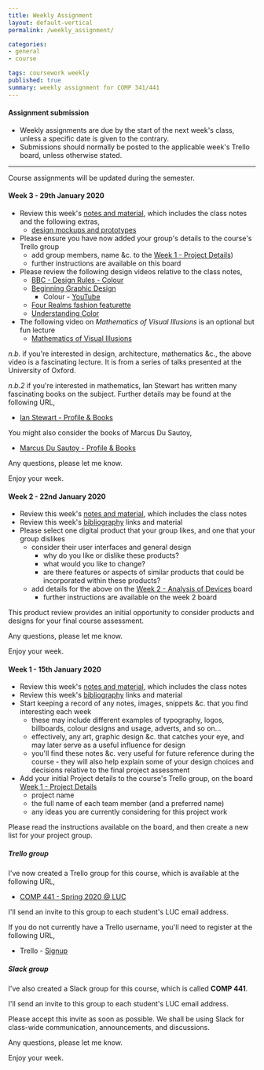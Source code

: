 ```yaml
---
title: Weekly Assignment
layout: default-vertical
permalink: /weekly_assignment/

categories:
- general
- course

tags: coursework weekly
published: true
summary: weekly assignment for COMP 341/441
---
```


#### Assignment submission
* Weekly assignments are due by the start of the next week's class, unless a specific date is given to the contrary.
* Submissions should normally be posted to the applicable week's Trello board, unless otherwise stated.

***

Course assignments will be updated during the semester.

<!--
#### Week 15 - 23rd April 2015
* Please complete your final course assessment, the 'Demo and Report of Final Assessment'. An outline report is available at the following URL,
  * [Final Report Outline](/assets/docs/COMP388441-FinalReportOutline.pdf).
* In addition to the suggested final report outline, please feel free to submit other pertinent work or data for consideration
  * if you submit additional material for consideration, please document and explain it in your report's appendix
* Each report is an individual student submission, although it may include some shared project details and information
  * e.g. project overview, screenshots, data...
* Report is due on Thursday 30th April 2015 by 7pm.
* Please send me a PDF copy of this report. This can be sent as an email attachment to [nhayward@luc.edu](mailto:nhayward@luc.edu?subject=COMP388/441 Final Report)
or shared via an online service such as Google Drive, Dropbox &c..
* Please send me a copy of your presentation material, as demonstrated in class on Thursday 23rd April 2015.
  * supporting material, including videos, live applications &c. will also be considered if submitted

In addition, please complete the following peer review notes for Thursday's class presentations.

* Brief guidelines for final project presentation and peer review notes
  * [Guidelines](http://goo.gl/Oa2lgv)
* Please complete the following peer review forms for each project presentation. Please do not complete a form for your own project.
  * [Group 1 - Forgetful Fairy by Blake Gideon](http://goo.gl/UrJopK)
  * [Group 2 - Stack Overflow by Michael Flatley](http://goo.gl/ezGrVj)
  * [Group 3 - Daily Mail by Aziz Pulatov, Itua Egbor, & Nabeel Ahmed Tanveer](http://goo.gl/JDeDcf)
  * [Group 4 - The Oregon Trail by Connor Gallagher](http://goo.gl/YAZfXM)
  * [Group 5 - Pinnacle Project by Katharine Herringshaw, Riley Kleckley, Heather Linich, & Julie Wroblewski](http://goo.gl/fe6tWG)
  * [Group 6 - Restaurant Management System by Raphael Salvador & Alessandra Velozo](http://goo.gl/ruxPtl)
  * [Group 7 - Résumé Tie by Abhishek Srivastava](http://goo.gl/FaI3KO)
  * [Group 8 - Roots4All by Amanda Jensen](http://goo.gl/TFEJKs)
  * [Group 9 - Perseus Project by Ashley Eckhoff](http://goo.gl/dZkeZY)
  * [Group 10 - Independent Study Tender by Christopher Robertson](http://goo.gl/ZSm6Kj)
  * [Group 11 - LingsCars.com by Saheed Amuda & Sharif Onihale](http://goo.gl/hu6334)
  * [Group 12 - Space Jam by Abdulrahman Alshehri, Brian Liceaga, & Michael Polowski](http://goo.gl/RT3gMg)
  * [Group 13 - Android Lollipop by Mshari Algazlan](http://goo.gl/cMjvjb)
  * [Group 14 - Yelp.com by Rakesh Chowdary Damancharla](http://goo.gl/oKNRGD)

Please complete the above peer review notes by Monday 27th April 2015 in order to qualify for assessment towards your final grade.

**NB:** the above peer review process is a required component of the 'demo and report of final assessment' coursework assessment. This is
detailed in point 3 of the [Coursework](/coursework) outline.

#### Week 14 - 16th April 2015
1) Please review this week's [notes and material](/notes).

2) Please review the [Final Report Outline](/assets/docs/COMP388441-FinalReportOutline.pdf).

3) Please prepare your project's presentation for next week's class, Thursday 23rd April 2015 at 7pm.

  * each group presentation should be between 5 and 10 minutes in length (strict 10 minute maximum)
  * style of presentation may include a formal presentation (slides &c.), online demo or video demonstration
  * each group's presentation will be anonymously peer reviewed by the class
    * these comments will only be seen by myself, and will remain private to your colleagues
  * your presentation should consider the pertinent aspects outlined in the [Final Report Outline](/assets/docs/COMP388441-FinalReportOutline.pdf)
    * each presentation will be an opportunity to condense this information for demonstration purposes

  The classroom provides media connections for VGA, HDMI, and general internet access via the desktop computer.

  Any questions please let me know.

  **NB:** It is important that you arrive on time for the start of the class at 7pm.


#### Week 13 - 9th April 2015
1) Please review this week's [notes and material](/notes).

2) Please review the [Final Report Outline](/assets/docs/COMP388441-FinalReportOutline.pdf).

3) Relative to your chosen project for the final assessment, please consider and define the following,

  * required goals for usability testing you might wish to conduct on either a prototype or finished version of your application
    * refer to slide 3 of this week's class [notes](/notes) for example goals
  * questions for test users relative to presented images of competing applications
    * consider the example comparison images shown on slides 4-6 of this week's class [notes](/notes)

Please post this information to your project's list on the Group Projects board on the course's Trello organisation,

  * [Group Projects](https://trello.com/b/Hik9bcmi/group-projects)

4) Please prepare for a quiz during next week's class. This quiz will include the following:

  * material covered within the class [notes](/notes), weeks 10, 11, and 13 inclusive
  * there may also be questions from any other week's class [notes](/notes) throughout this semester's course
  * multiple choice questions
  * you will be given one hour to complete this quiz in class
  * please ensure you have a registered Google account, which we'll use to complete the online form
  * please ensure you bring an internet enabled device to class
    * e.g. laptop, tablet, smartphone...


Quiz URL = [http://goo.gl/3h2cq4](http://goo.gl/3h2cq4)

#### Week 11 - 26th March 2015
1) Please review this week's [notes and material](/notes).

2) Relative to your chosen project for the final assessment, please consider and define the following,

  * consider and outline your application's *interaction concepts* and in particular its required *interaction styles*
  * outline your initial *information architecture* for your application. In particular, consider the following
    * naming scheme and glossary
    * navigation and places
    * navigation mechanisms
    * presentation of places
  * outline your application's common *interaction framework*
  * create a mockup or prototype for your application
    * you may choose either a low-fidelity or high-fidelity mockup or prototype
    * add a brief explanation on your choice of either a mockup or prototype and the associated fidelity

Please post this information to your project's list on the Group Projects board on the course's Trello organisation,

  * [Group Projects](https://trello.com/b/Hik9bcmi/group-projects)

We shall also briefly discuss these prototypes and mockups at the start of our next class, Thursday 9th April 2015 at 7pm. Please
ensure your initial mockup or prototype is ready for this class.

#### Week 13 - 14th April 2016
1) Please review this week's [notes and material](/notes)

2) Relative to your chosen project for the final assessment, please consider and define the following,

  * outline your application's common *interaction framework*
  * create a mockup or prototype for your application
    * you may choose either a low-fidelity or high-fidelity mockup or prototype
    * add a brief explanation on your choice of either a mockup or prototype and the associated fidelity
-->

<!--
#### Week 15 - 28th April 2016

* Please complete your group's final project report
  * suggested report length between 5 and 10 pages - more than 10 pages is fine
  * report length is not limited, the above is simply a suggested target length for your report
* Further details can be found in the following outline
  * [Final Report Outline](/assets/docs/comp441-hci-final-report-outline.pdf)
* Report must be submitted by 7pm on Thursday 5th May 2016
   * send a PDF copy to [nhayward@luc.edu](mailto:nhayward@luc.edu?subject=COMP441 - Final Report)

**NB:** Don't forget to add details of each member's contributions to the project in this report. If you prefer, you may submit an individual report for this contribution outline to [nhayward@luc.edu](mailto:nhayward@luc.edu?subject=COMP441 - Individual Final Report)

#### Week 14 - 21st April 2016
1) Please review this week's [notes and material](/notes).

2) Please review the [Final Report Outline](/assets/docs/comp441-hci-final-report-outline.pdf).

3) Please prepare your project's final presentation for next week's class, Thursday 28th April 2016 at 7pm.

  * each group presentation should be between 5 and 10 minutes in length (10 minutes maximum)
  * style of presentation may include a formal presentation (slides &c.), online demo or video demonstration
    * or a combination of the above options
  * where possible, each member should contribute to the presentation
  * your presentation should consider the pertinent aspects outlined in the [Final Report Outline](/assets/docs/comp441-hci-final-report-outline.pdf)
    * each presentation will be an opportunity to condense this information for demonstration purposes

If there are any specific software or hardware requirements for this presentation, please let me know before the start of next week's class.

Any questions please let me know.

Enjoy your week.

#### Week 13 - 14th April 2016
1) Please review this week's [notes and material](/notes), including the following extra notes,

  * [extra - Final Report Outline](/assets/docs/comp441-hci-final-report-outline.pdf)
  * [extra - Windows Metro](/assets/docs/Windows_Metro.PDF)

2) Relative to your chosen project for the final assessment, please consider and define the following,

  * required goals for usability testing you might wish to conduct on prototypes during development and design of your application
  * questions for test users relative to presented images of competing applications
  * Please add a copy of this material to the following Trello board,
    * [Week 13 - Testing](https://trello.com/b/nhmYnMeZ/week-13-testing)
    * instructions for this exercise are also available on the above Trello board

3) Relative to your chosen project for the final assessment, please consider the following,

  * create a mockup or prototype for your application
    * you may choose either a low-fidelity or high-fidelity mockup or prototype
    * add a brief explanation on your choice of either a mockup or prototype and the associated fidelity

We shall briefly discuss these prototypes and mockups at the start of our next class, Thursday 21st April 2016 at 7pm. Please
ensure your initial mockup or prototype is ready for this class. Each project group will be given a maximum 2-3 minutes per demo to showcase their application, and its design.

If there are any specific software or hardware requirements for this demo, please let me know before the start of next week's class.

**NB:** focus solely on the prototypes and mockups...the main presentation and demo is due in week 15.

Any questions, please let me know.

Enjoy your week.

week12 - old
  * Relative to your chosen project for the final assessment, please consider and define the following,
  * consider and outline your application's **interaction concepts**
    * in particular its required **interaction styles**
  * outline your initial **information architecture** for your application. In particular, consider the following
    * naming scheme and glossary
    * navigation and places

week 12...
  * how you intend to encourage a user's competence relative to your application?
    * e.g. consider the Robinson model of competence, and the various stages
  * how will visibility be integrated within your application to aid user feedback?
  * what is the role of affordance relative to feedback within your application?
    * consider both **activational** and **behavioural** feedback
  * how will you use constraints within your UI
  * Please add a copy of this material to the following Trello board,
    * [Week 11 - Constraints & Feedback](https://trello.com/b/L3CX8rdo/week-11-constraints-and-feedback)
    * instructions for this exercise are also available on the above Trello board

#### Week 15 - 27th April 2017

* Please complete your group's final project report
  * suggested report length between 5 and 10 pages
* Further details can be found in the following outline
  * [final report outline](/assets/docs/2017/final-report-outline-2017.pdf)
* Report must be submitted by 7pm on Thursday 4th May 2017
   * send a PDF copy to [nhayward@luc.edu](mailto:nhayward@luc.edu?subject=COMP441 - Final Report)
* Please share with me a copy of your group's final project material. This may include the following options,
  * GitHub or Bitbucket
  * zip file containing project material
  * other sharing service, including Google Drive, Dropbox, Box...

**NB:** Don't forget to add details of each member's contributions to the project, where applicable, in this report. If you prefer, you may submit an individual report for this contribution outline to [nhayward@luc.edu](mailto:nhayward@luc.edu?subject=COMP441 - Individual Final Report)

Any questions, please let me know.

Enjoy your week.

#### Week 14 - 20th April 2017
* Review this week's [notes and material](/notes), which includes the class notes and the following extra notes
  * [final report outline](/assets/docs/2017/final-report-outline-2017.pdf)
* Review this week's [bibliography](/bibliography) links and material
* Please prepare your project's final presentation for next week's class, Thursday 27th April 2017 at 7pm.
  * each group presentation should be approximately 10 minutes in length
  * style of presentation may include a formal presentation (slides &c.), online demo or video demonstration
    * or a combination of the above options
  * where possible, each member should contribute to the presentation
  * your presentation should consider the pertinent aspects outlined in the [Final Report Outline](/assets/docs/2017/final-report-outline-2017.pdf)
    * each presentation will be an opportunity to condense this information for demonstration purposes

If there are any specific software or hardware requirements for this presentation, please let me know before the start of next week's class.

Any questions please let me know.

Enjoy your week.

#### Week 13 - 13th April 2017
* Review this week's [notes and material](/notes), which includes the following extra notes
  * [final report outline](/assets/docs/2017/final-report-outline-2017.pdf)
* Review this week's [bibliography](/bibliography) links and material
* Relative to your chosen project for the final assessment, please consider and define the following,
  * how you intend to encourage a user's competence relative to your application?
    * e.g. consider the Robinson model of competence, and the various stages
  * Please add a copy of this material to the following Trello board,
    * [Week 13 - Competence](https://trello.com/b/HIALiFn0/week-13-competence)
    * instructions for this exercise are also available on the above Trello board

* Relative to your chosen project for the final assessment, please consider and define the following,
  * how will visibility be integrated within your application to aid user feedback?
  * what is the role of affordance relative to feedback within your application?
    * consider both **activational** and **behavioural** feedback
  * how will you use constraints within your UI?
  * Please add a copy of this material to the following Trello board,
    * [Week 12 - Constraints & Feedback](https://trello.com/b/K3YDVWpF/week-12-interaction-information)
    * instructions for this exercise are also available on the above Trello board

* Relative to your chosen project for the final assessment, please consider and define the following,
    * does your group's updated or new application adhere to the *Laws of Gestalt*?
        * which laws, and how?
        * outline examples for each applicable law within an example chosen page &c.
    * Please add a copy of this material to the following Trello board,
        * [Week 11 - Gestalt]()
        * instructions for this exercise are also available on the above Trello board

Any questions please [contact](/contact) me.

Enjoy your week, and Happy Easter.

-->

<!-- 
#### Week 15 - 24th April 2019

* Please complete your group's final project report
  * suggested report length approximately 10 pages
* Further details can be found in the following outline
  * [final report outline](/assets/docs/extras/comp441-final-report-outline-2019.pdf)
* Report must be submitted by 7pm on Wednesday 1st May 2019
   * send a PDF copy to [nhayward@luc.edu](mailto:nhayward@luc.edu?subject=COMP441 - Final Report)
* Please share with me a copy of your group's final project material. This may include the following options,
  * GitHub
  * zip file containing project material

**NB:** Don't forget to add details of each member's contributions to the project, where applicable, in this report. If you prefer, you may submit an individual report for this contribution outline to [nhayward@luc.edu](mailto:nhayward@luc.edu?subject=COMP441 - Individual Final Report)

Any questions, please let me know.

Enjoy your week.

#### Week 14 - 17th April 2019
* Review this week's [notes and material](/notes), which includes the class notes and the following extra notes
  * [final report outline](/assets/docs/extras/comp441-final-report-outline-2019.pdf)
* Review this week's [bibliography](/bibliography) links and material
* Please consider an application design for this evening's *Fun Exercises*
  * use the material considered during class for each part of the exercise
  * as an **individual**, please outline your design for the application
  * submit a copy of this outline to the following Trello board,
    * [Week 14 - Exercise Outline](https://trello.com/b/iZA9fDzM/week-14-exercise-outline)
* Please prepare your project's final presentation for next week's class, Wednesday 24th April 2019 at 7pm.
  * each group presentation should be approximately 10 minutes in length
  * style of presentation may include a formal presentation (slides &c.), online demo or video demonstration
    * or a combination of the above options
  * where possible, each member should contribute to the presentation
  * your presentation should consider the pertinent aspects outlined in the [final report outline](/assets/docs/extras/comp441-final-report-outline-2019.pdf)
    * each presentation will be an opportunity to condense this information for demonstration purposes

If there are any specific software or hardware requirements for this presentation, please let me know before the start of next week's class.

Any questions please let me know.

Enjoy your week.

#### Week 13 - 10th April 2019
* Review this week's [notes and material](/notes), which includes the class notes
* Review this week's [bibliography](/bibliography) links and material
* Please create a list on the [Week 13 - Final Plan](https://trello.com/b/R0fyI58F/week-13-final-plan) Trello board for your group, and add the following details,
  * a brief plan and outline for your group's remaining work
  * this should include any work that is planned towards your group's final project presentation
    * this may include development, research, design, testing, and so on
  * please also include an outline of planned contribution from each group member
* Please continue project design and development for the end of semester final presentation and report
* Please contribute to this week's class discussion on Slack, **#discussion-week13**, by adding the following information,
  * consider two examples of *media streaming services*, which provide both web and mobile applications. For each example, please consider the following
    * differences between internal and external *consistency* for these apps
      * consider both web and mobile apps...
    * compare and contrast each app's use of visual *perspective* in UI and UX design
    * promotion of *affordance* in each app's UX
    * UI conventions and *mapping*, which migrate effectively from web app to mobile app

Any questions, please let me know.

Enjoy your week. -->

<!-- 
#### Week 13 - 10th April 2019
* Review this week's [notes and material](/notes), which includes the class notes
* Review this week's [bibliography](/bibliography) links and material
* Please consider an application design for this afternoon's *Fun Exercise*
  * use the material considered during class for each part of the exercise
  * as an **individual**, please create a **prototype/s** of your design for the application
  * submit a copy of this mockup to the following Trello board,
    * [Week 13 - Exercise Prototype]()
* Please contribute to this week's class discussion on Slack, **#discussion-week13**, by adding the following information,
  * consider three examples of *UI design for adaptive training applications*. For each example, please consider the following
    * do they consider or use the concept of the *Power Law of Practice*?
    * how do they promote or encourage training and learning?
    * how is the *adaptive* nature of the example's design and UI beneficial for varying users and skills?
    * what are the targeted skill levels for each example?

Any questions, please let me know.

Enjoy your week. 
-->

<!-- 
#### Week 12 - 3rd April 2019
* Review this week's [notes and material](/notes), which includes the class notes
* Review this week's [bibliography](/bibliography) links and material
* Please consider an application design for this evening's *Fun Exercises*
  * use the material considered during class for each part of the exercise
  * as an **individual**, please create a **prototype/s** of your design for the application
  * submit a copy of this mockup to the following Trello board,
    * [Week 12 - Exercise Prototype](https://trello.com/b/2mkNoXnR/week-12-exercise-prototype)
* Please contribute to this week's class discussion on Slack, **#discussion-week12**, by adding the following information,
  * choose three favourite tutorial websites or applications. For each application, please consider the following
    * what is the considered scope of the application's functionality?
    * what are the defined **places** in the application?
    * can you identify any events within the application that are not triggered by the user?
    * are there defined user roles in the application?
    * where applicable, how do users request or find assistance within the application?

Any questions, please let me know.

Enjoy your week.

#### Week 11 - 27th March 2019
* * Complete the following peer review forms individually for the DEV Week projects and presentations
  * [Group 9 - Recipes](https://goo.gl/forms/f27mntMBNF36inW82)
* Complete these peer review forms by **Wednesday 3rd April 2019** at the latest
  * please complete these forms individually, and **NOT** as a project group
  * do **NOT** complete a review for your own group
* You may use the new **Slack** channel, **#week10-peer-reviews**, for posting any questions, comments, or other information regarding these peer reviews
* Review this week's [notes and material](/notes), which includes the class notes
* Review this week's [bibliography](/bibliography) links and material
* Please contribute to this week's class discussion on Slack, **#discussion-week11**, by adding the following information,
  * choose three favourite data visualisations you've recently seen in an article, website, mobile application &c.
      * why did you choose these visualisations?
      * which Gestalt laws were used to help design these example visualisations?
      * was the use of each applicable law beneficial to an understanding of the data in the visualisation?
      * did your interpretation of the visualisation match the original dataset? - i.e. inferred claims of a visualisation compared with expectations of the data
      * did the visualisation help improve understanding of the data?
  * **n.b.** this discussion should be completed as an **individual**, and not in your project groups.

Any questions, please let me know.

Enjoy your week.

#### Week 10 - 20th March 2019
* Complete the following peer review forms individually for the DEV Week projects and presentations
  * [Group 1 - Project LTD](https://goo.gl/forms/ujDNaTOTLItq0k8w2)
  * [Group 2 - Path of Exile](https://goo.gl/forms/eF4ax5GJrUPpeD4p2)
  * [Group 3 - ParkChicago](https://goo.gl/forms/hgc0cpPEku2SAqJ03)
  * [Group 4 - Tapioca](https://goo.gl/forms/DLdU3eB9k5rROp5q2)
  * [Group 5 - Berkshire Hathaway](https://goo.gl/forms/cjlVWJxKD4V9tbaX2)
  * [Group 6 - Scare Board](https://goo.gl/forms/BEBXSj9sotQIGhAC3)
  * [Group 7 - Music Player](https://goo.gl/forms/x0oyakQUF361qDRk2)
  * [Group 8 - Craigslist](https://goo.gl/forms/ytAbfqexx3RM7XZB2)
   -->

<!-- 
* Complete these peer review forms by **Wednesday 27th March 2019** at the latest
  * please complete these forms individually, and **NOT** as a project group
  * do **NOT** complete a review for your own group
* You may use the new **Slack** channel, **#week10-peer-reviews**, for posting any questions, comments, or other information regarding these peer reviews
* Please add your presentation files, notes, &c. to the following board on Trello,
  * [Week 10 - Presentation Files](https://trello.com/b/zXCKNjTm/week-10-presentation-files)
  * Please add these files as soon as possible, and by **Wednesday 27th March 2019** at the latest
  * instructions are included as a list on the above board
* Complete the following Trello board,
  * [Week 10 - Project Contributions](https://trello.com/b/3hMYvf30/week-10-project-contributions)
  * this board is **important** - it will help to establish member contributions for the project
  * please complete this requirement by **Wednesday 27th March 2019** at the latest

Any questions, please let me know.

Enjoy your week.

#### Week 9 - 13th March 2019

* Review this week's [notes and material](/notes), which includes the class notes, and the following extras,
  * [design mockups and prototypes](/assets/docs/extras/design-mockups-hci.pdf)
* Review this week's [bibliography](/bibliography) links and material
* Review the following video
  * [Digital Prototyping](https://www.youtube.com/watch?v=KWGBGTGryFk)
* Please prepare, either within your group or individually, your DEV Week demo and presentation. This should include the following
  * a brief demo and presentation of current project work ~ 10 minutes per group
  * analysis of work conducted so far
    * e.g. during semester & DEV week
  * demo and presentation...
    * outline app
    * show prototypes and designs
    * explain what does & does not work
    * show and explain differences from Week 5 presentation
    * ...

Presentations will be scheduled for the start of next week's class, which begins at 7pm on Wednesday 20th March 2019.

Any questions, please let me know.

Enjoy your week.

#### Week 8 - 6th March 2019

* N/A - Spring Break

#### Week 7 - 27th February 2019
* Review this week's [notes and material](/notes), which includes the following extra document
  * [design mockups and prototypes](/assets/docs/extras/design-mockups-hci.pdf)
* Review this week's [bibliography](/bibliography) links and material
* Please continue development of your project application towards *Week 10 - DEV Week* demo and presentations 

Any questions, please let me know.

Enjoy your Spring Break.

#### Week 6 - 20th February 2019
* Review this week's [notes and material](/notes), in particular the material concerning the KLM-GOMS model.
* Review this week's [bibliography](/bibliography) links and material
* Relative to your chosen project for the final assessment, please consider and define the following,
  * the primary, default functionality for your project's product, website, service &c.
    * in effect, your project's 'big, green button'
  * test user interaction with this defined primary, default functionality using the KLM-GOMS model
    * please refer to the KLM-GOMS model as defined in this week's notes
    * use the example listed in this week's notes as a guide to test your own project's product
  * Please add a copy of this material to the following Trello board,
    * [Week 6 - Initial Testing](https://trello.com/b/metQgWhd/wek-6-initial-testing)

Any questions, please let me know.

Enjoy your week.

#### Week 5 - 13th February 2019
* Complete the following peer review forms individually for the DEV Week projects and presentations
  * [Group 1 - Tapioca](https://goo.gl/forms/MVpxHuNjZvLNWsHz1)
  * [Group 2 - Music Player](https://goo.gl/forms/qUX7Hrneh530TTN83)
  * [Group 3 - Scare Board](https://goo.gl/forms/h1kYeMZPq7u2dEHI3)
  * [Group 4 - ParkChicago](https://goo.gl/forms/qRBsZq72AnIZM3e63)
  * [Group 5 - Craigslist](https://goo.gl/forms/ccdPzJHl8tOSBUF63)
  * [Group 6 - Berkshire Hathaway](https://goo.gl/forms/O0ze5eYGaDPIdZnz1)
  * [Group 7 - In Medias Res](https://goo.gl/forms/Zky3IjxjmanstEOw2)
  * [Group 8 - Path of Exile](https://goo.gl/forms/GLwcORlTTrBT1eMa2)
  * [Group 9 - Project LTD](https://goo.gl/forms/w1P0VbcgxGXQV3993)
  * [Group 10 - Recipes](https://goo.gl/forms/6o9Fq1kMJRy8cYSK2)
* Complete these peer review forms by **Wednesday 20th February 2019** at the latest
  * please complete these forms individually, and **NOT** as a project group
  * do **NOT** complete a review for your own group
* You may use the new **Slack** channel, **#week5-peer-reviews**, for posting any questions, comments, or other information regarding these peer reviews
* Please add your presentation files, notes, &c. to the following board on Trello,
  * [Week 5 - Presentation Files](https://trello.com/b/GDzcs02m/week-5-presentation-files)
  * Please add these files as soon as possible, and by **Wednesday 20th February 2019** at the latest
  * instructions are included as a list on the above board
* Complete the following Trello board,
  * [Week 5 - Project Contributions](https://trello.com/b/ij94ulXh/week-5-project-contributions)
  * this board is **important** - it will help to establish member contributions for the project
  * please complete this requirement by **Wednesday 20th February 2019** at the latest

Any questions, please let me know.

Enjoy your week. -->

<!--

#### Week 3 - 31st January 2018
* Review this week's [notes and material](/notes), which includes the class notes
* Please answer the following questions on the [Week 3 - Problem Domain & Experience](https://trello.com/b/47MpJkFc/week-3-problem-domain-experience) board on Trello,
  * can you identify the **problem domain** for one of your applications/products?
  * can you think of any application interfaces with an **inherent assumption of experience**?
  *  Is this **inherent assumption of experience** a strength or weakness of the application's design? Why is it a strength or weakness?

Further instructions are available on the [Week 3 - Problem Domain & Experience](https://trello.com/b/47MpJkFc/week-3-problem-domain-experience) board.

Any questions, please let me know.

Enjoy your week.
-->

<!-- 
#### Week 4 - 6th February 2019
* Review this week's [notes and material](/notes), which includes the class notes, and the following extras,
  * [design mockups and prototypes](/assets/docs/extras/design-mockups-hci.pdf)
* Review this week's [bibliography](/bibliography) links and material
* Review the following video
  * [Google Prototyping series - Paper Prototyping](https://www.youtube.com/watch?v=JMjozqJS44M&t=7s)
* The following assignment is your first formal in-class preparatory work towards the final course assessment, as detailed in the overall [coursework](/coursework) outline, no.2.
  * Please prepare, either within your group or individually, a brief lightning presentation of approximately 5 to 10 minutes. It should include the following information:
    * brief outline of your initial concept/concepts for the final assessment
    * what is good and bad with the current interface?
      * in particular, consider this with regard to material we have covered over the first four weeks of the semester
    * initial thoughts on aspects you'd like to improve and modify for your final assessment
    * brief comments on proposed development plan up to the DEV week demo in Week 10 of the semester

Presentations will be scheduled for the start of next week's class, which begins at 7pm on Wednesday 13th February 2019.

**NB:** A formal slide presentation is optional. It is up to you to decide upon a preferred presentation style for this assignment. This style of quick presentation is becoming increasingly popular at less formal conferences.

Please consider it useful practice for the remaining presentations.

* Ensure you have read through all of the course [notes](/notes) for the first four weeks of the semester.

Any questions, please let me know.

Enjoy your week.
-->

#### Week 3 - 29th January 2020
* Review this week's [notes and material](/notes), which includes the class notes and the following extras,
  * [design mockups and prototypes](/assets/docs/extras/design-mockups-hci.pdf)
* Please ensure you have now added your group's details to the course's Trello group
  * add group members, name &c. to the [Week 1 - Project Details](https://trello.com/b/7ynUXBGN/week-1-project-details))
  * further instructions are available on this board
* Please review the following design videos relative to the class notes,
  * [BBC - Design Rules - Colour](https://www.youtube.com/watch?v=fVjpKcAcZnw&index=496&list=WL&t=0s)
  * [Beginning Graphic Design](https://www.youtube.com/playlist?list=PLpQQipWcxwt8vVzFpoJS5TtCh8Ktke9TH)
    * Colour - [YouTube](https://youtu.be/_2LLXnUdUIc)
  * [Four Realms fashion featurette](https://www.youtube.com/watch?v=yGkfS9MXzWc&index=573&list=WL&t=0s)
  * [Understanding Color](https://www.youtube.com/watch?v=Qj1FK8n7WgY&index=428&list=WL&t=0s)
* The following video on *Mathematics of Visual Illusions* is an optional but fun lecture
  * [Mathematics of Visual Illusions](https://www.youtube.com/watch?v=ZmTtMZiR3xQ&index=456&list=WL&t=0s)

*n.b.* if you're interested in design, architecture, mathematics &c., the above video is a fascinating lecture. It is from a series of talks presented at the University of Oxford.

*n.b.2* if you're interested in mathematics, Ian Stewart has written many fascinating books on the subject. Further details may be found at the following URL,

* [Ian Stewart - Profile & Books](https://smile.amazon.com/Ian-Stewart/e/B00URW7B2G/ref=sr_tc_2_0?qid=1548880287&sr=8-2-ent)

You might also consider the books of Marcus Du Sautoy,

* [Marcus Du Sautoy - Profile & Books](https://smile.amazon.com/Marcus-Du-Sautoy/e/B001JOS6XY/ref=ntt_dp_epwbk_0)

Any questions, please let me know.

Enjoy your week.

#### Week 2 - 22nd January 2020

* Review this week's [notes and material](/notes), which includes the class notes
* Review this week's [bibliography](/bibliography) links and material
* Please select one digital product that your group likes, and one that your group dislikes
  * consider their user interfaces and general design
    * why do you like or dislike these products?
    * what would you like to change?
    * are there features or aspects of similar products that could be incorporated within these products?
  * add details for the above on the [Week 2 - Analysis of Devices](https://trello.com/b/Bgb9YD0O/week-2-analysis-of-devices) board
    * further instructions are available on the week 2 board

This product review provides an initial opportunity to consider products and designs for your final course assessment.

Any questions, please let me know.

Enjoy your week.

#### Week 1 - 15th January 2020

* Review this week's [notes and material](/notes), which includes the class notes
* Review this week's [bibliography](/bibliography) links and material
* Start keeping a record of any notes, images, snippets &c. that you find interesting each week
  * these may include different examples of typography, logos, billboards, colour designs and usage, adverts, and so on...
  * effectively, any art, graphic design &c. that catches your eye, and may later serve as a useful influence for design
  * you'll find these notes &c. very useful for future reference during the course - they will also help explain some of your design choices and decisions relative to the final project assessment
* Add your initial Project details to the course's Trello group, on the board [Week 1 - Project Details](https://trello.com/b/7ynUXBGN/week-1-project-details)
  * project name
  * the full name of each team member (and a preferred name)
  * any ideas you are currently considering for this project work

Please read the instructions available on the board, and then create a new list for your project group.

##### Trello group
I've now created a Trello group for this course, which is available at the following URL,

  * [COMP 441 - Spring 2020 @ LUC](https://trello.com/csteach441)

I'll send an invite to this group to each student's LUC email address.

If you do not currently have a Trello username, you'll need to register at the following URL,

  * Trello - [Signup](https://trello.com/signup)

##### Slack group
I've also created a Slack group for this course, which is called **COMP 441**.

I'll send an invite to this group to each student's LUC email address.

Please accept this invite as soon as possible. We shall be using Slack for class-wide communication, announcements, and discussions.

Any questions, please let me know.

Enjoy your week.